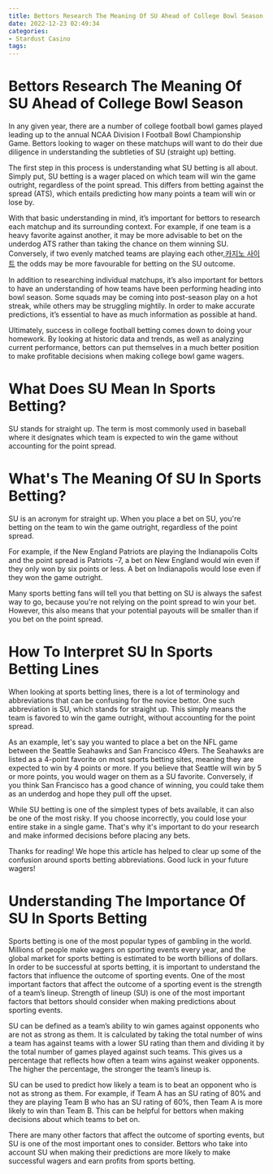 ```yaml
---
title: Bettors Research The Meaning Of SU Ahead of College Bowl Season
date: 2022-12-23 02:49:34
categories:
- Stardust Casino
tags:
---
```



#  Bettors Research The Meaning Of SU Ahead of College Bowl Season

In any given year, there are a number of college football bowl games played leading up to the annual NCAA Division I Football Bowl Championship Game. Bettors looking to wager on these matchups will want to do their due diligence in understanding the subtleties of SU (straight up) betting.

The first step in this process is understanding what SU betting is all about. Simply put, SU betting is a wager placed on which team will win the game outright, regardless of the point spread. This differs from betting against the spread (ATS), which entails predicting how many points a team will win or lose by.

With that basic understanding in mind, it’s important for bettors to research each matchup and its surrounding context. For example, if one team is a heavy favorite against another, it may be more advisable to bet on the underdog ATS rather than taking the chance on them winning SU. Conversely, if two evenly matched teams are playing each other,[카지노 사이트](https://choegocasino.com/) the odds may be more favourable for betting on the SU outcome.

In addition to researching individual matchups, it’s also important for bettors to have an understanding of how teams have been performing heading into bowl season. Some squads may be coming into post-season play on a hot streak, while others may be struggling mightily. In order to make accurate predictions, it’s essential to have as much information as possible at hand.

Ultimately, success in college football betting comes down to doing your homework. By looking at historic data and trends, as well as analyzing current performance, bettors can put themselves in a much better position to make profitable decisions when making college bowl game wagers.

#  What Does SU Mean In Sports Betting? 

SU stands for straight up. The term is most commonly used in baseball where it designates which team is expected to win the game without accounting for the point spread.

#  What's The Meaning Of SU In Sports Betting? 

SU is an acronym for straight up. When you place a bet on SU, you're betting on the team to win the game outright, regardless of the point spread.

For example, if the New England Patriots are playing the Indianapolis Colts and the point spread is Patriots -7, a bet on New England would win even if they only won by six points or less. A bet on Indianapolis would lose even if they won the game outright.

Many sports betting fans will tell you that betting on SU is always the safest way to go, because you're not relying on the point spread to win your bet. However, this also means that your potential payouts will be smaller than if you bet on the point spread.

#  How To Interpret SU In Sports Betting Lines 

When looking at sports betting lines, there is a lot of terminology and abbreviations that can be confusing for the novice bettor. One such abbreviation is SU, which stands for straight up. This simply means the team is favored to win the game outright, without accounting for the point spread.

As an example, let's say you wanted to place a bet on the NFL game between the Seattle Seahawks and San Francisco 49ers. The Seahawks are listed as a 4-point favorite on most sports betting sites, meaning they are expected to win by 4 points or more. If you believe that Seattle will win by 5 or more points, you would wager on them as a SU favorite. Conversely, if you think San Francisco has a good chance of winning, you could take them as an underdog and hope they pull off the upset.

While SU betting is one of the simplest types of bets available, it can also be one of the most risky. If you choose incorrectly, you could lose your entire stake in a single game. That's why it's important to do your research and make informed decisions before placing any bets.

Thanks for reading! We hope this article has helped to clear up some of the confusion around sports betting abbreviations. Good luck in your future wagers!

#  Understanding The Importance Of SU In Sports Betting

Sports betting is one of the most popular types of gambling in the world. Millions of people make wagers on sporting events every year, and the global market for sports betting is estimated to be worth billions of dollars. In order to be successful at sports betting, it is important to understand the factors that influence the outcome of sporting events. One of the most important factors that affect the outcome of a sporting event is the strength of a team’s lineup. Strength of lineup (SU) is one of the most important factors that bettors should consider when making predictions about sporting events.

SU can be defined as a team’s ability to win games against opponents who are not as strong as them. It is calculated by taking the total number of wins a team has against teams with a lower SU rating than them and dividing it by the total number of games played against such teams. This gives us a percentage that reflects how often a team wins against weaker opponents. The higher the percentage, the stronger the team’s lineup is.

SU can be used to predict how likely a team is to beat an opponent who is not as strong as them. For example, if Team A has an SU rating of 80% and they are playing Team B who has an SU rating of 60%, then Team A is more likely to win than Team B. This can be helpful for bettors when making decisions about which teams to bet on.

There are many other factors that affect the outcome of sporting events, but SU is one of the most important ones to consider. Bettors who take into account SU when making their predictions are more likely to make successful wagers and earn profits from sports betting.